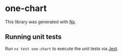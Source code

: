 # one-chart

This library was generated with [Nx](https://nx.dev).

## Running unit tests

Run `nx test one-chart` to execute the unit tests via [Jest](https://jestjs.io).
